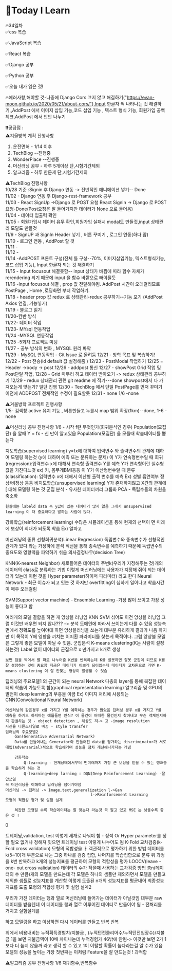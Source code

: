 
# 🎃Today I Learn  
🔥34일차  
✅css 복습  

  

✅JavaScript 복습  


✅React 복습  

✅Django 공부  

✅Python 공부  




✅오늘 내가 읽은 것!



🔥에러사항,해야할 것-나중에 Django Cors 끄지 않고 해결하기("https://evan-moon.github.io/2020/05/21/about-cors/"),Input 한글자 씩 나타나는 것 해결하기,,AddPost 에서 이미지 삽입 기능,코드 삽입 기능 , 텍스트 형식 기능, 회원가입 공백 체크,AddPost 에서 반반 나누기



❗️❗️궁금점 :   
⚠️겨울방학 계획 진행사항
1. 운전면허 - 1/14 이후
2. TechBlog --진행중
3. WonderPlace  --진행중
4. 머신러닝 공부 - 하루 5개이상 단,시험기간제외
5. 알고리즘 - 하루 한문제 단,시험기간제외

⚠️TechBlog 진행사항  
10/28 기준 :Signin  후 Django 연동 -> 전반적인 애니메이션 넣기-- Done  
11/02 - Django 연동 후 Django-rest-framework 공부  
11/03 - React SignUp ->Django 로 POST 요청 React Signin -> Django 로 POST 요청-Done(Post요청은 잘 들어가지만 데이터가 None 으로 들어옴)  
11/04 - 데이터 입출력 확인  
11/05 - 회원가입시 데이터 유무 확인,회원가입 실패시 modal도 만들것,input 상태관리 모달도 만들것  
11/9 - SignUP  과 SignIn Header 넣기 , 버튼 꾸미기 , 로그인 연동(하다 맘)  
11/10 - 로그인 연동 , AddPost 할 것    
11/11 -   
11/12 -  
11/14 -AddPOST 프론트 구성(전체 틀 구성--70%, 이미지삽입기능, 텍스트형식기능, 코드 삽입 기능), Input 한글자 되는 것 해결하기  
11/15 - Input focusout 해결못함-- input 상태가 바뀜에 따라 함수 자체가 rerendering 되기 때문에 input 을 함수 바깥으로 빼야될듯  
11/16 -Input focusout 해결 , prop 값 전달해야됨.
AddPost 시간이 오래걸리므로 PostPage , Home ,로딩화면 부터 작업하기.  
11/18 - header prop 값 redux 로 상태관리-redux 공부하기--기능 포기 (AddPost Axios 연결, 기능넣기)  
11/19 - 블로그 읽기  
11/20-칸반 방식  
11/22- 데이터 작업  
11/23- MYsql 연동작업  
11/24 -MYSQL 연동작업  
11/25 -5회차 프로젝트 미팅  
11/27 - 공부 방식의 변화 , MYSQL 원리 파악  
11/29 - MySQL 연동작업 - Git Issue 로 올려둠
12/21 - 방학 목표 및 복습하기!
12/22 - Post 전송(id default 값 설정해줌 )
12/23 - PostModal 작업하기
12/25 = Header ->body -> post
12/26 - addpost 통신
12/27 - showPost Grid 작업 및 Post단일 작업,
12/28 - Grid 마무리 하고 데이터 받아오기 -> redux 상태관리 공부하기
12/29 - redux 상태관리 관련 git readme 에 적기---done
showpost에서 다 가져오는게 맞는가? 일단 진행
12/30 - TechBlog 에서 단일 PostPage를 먼저 꾸미기 이전에 ADDPOST 전체적인 수정이 필요할듯
12/31 - none
1/6 -none




⚠️겨울방학 프로젝트 진행사항  
    1/5- 검색창 active 유지 기능 , 버튼만들고 누를시 map 범위 확장(1km)--done, 
    1-6 - none


⚠️머신러닝 공부 진행사항
1/6 - 시작
 f란 무엇인가(회귀분석인 경우)
Population(모집단) 을 알때
	Y = fx - 신 만이 알고있음
Population(모집단) 을 모를때
	학습데이터를 뽑는다

지도학습(supervised learning)
 y=fx에 대하여 입력변수 와 출력변수의 관계에 대하여 모델링 하는것
(y에 대하여 예측 또는 분류하는 문제)
이 Y가 연속형변수일 때
	회귀(regression):입력변수 x에 대해서 연속형 출력변수 Y를 예측
	Y가 연속형이란 실수형 값을 가진다느것 ex) 키, 몸무게BMI등등
이 Y가 이산형변수일 때
	분류(classification): 입력변수 x에 대해서 이산형 출력 변수를 예측
	Ex) 성별 흡연여부 정상/비정상 등등
비지도학습(unsupervised learning)
Y가 존재하지않고  X간의 관계에[ 대해 모델링 하는 것
	군집 분석 - 유사한 데이터끼리 그룹화
	PCA - 독립수들의 차원을 축소화
	
	
	
	현실에는 labeld data 즉 y값이 있는 데이터가 많지 않음 그래서 unsupervised learning 이 더 중요하다고 말하는 사람이 많다.
강화학습(reinforcement learning)
	수많은 시뮬레이션을 통해 현재의 선택이 먼 미래에 보상이 최대가 되도록 학습
	Ex) 알파고
	
	
	
	
머신러닝의 종류
선형회귀분석(Linear Regression)
	독립변수와 종속변수가 선형적인 관계가 있다 라는 가정하에 분석
	직선을 통해 종속변수를 예측하기 때문에 독립변수의 중요도와 영향력을 파악하기 쉬움
의사결정나무(decision Tree)

KNN(K-nearest Neighbor)
	새로들어온 데이터의 주변k(우리가 지정해주는 것)개의 데이터의 class로 분류하는 기법
	이렇게 머신러닝에는 사용자가 지정해 줘야 되는 데이터가 있는데 이런 것을 Hyper parameter(하이퍼 파라미터) 라고 한다
Neural Network - 최근 이슈가 되고 잇는 것
하지만 overfitting이 심하게 일어나고 학습시간이 매우 오래걸림

	
SVM(Support vector machine) - 
Ensemble Learning -가장 많이 쓰이고 가장 성능이 좋다고 함



여러개의 모델 결합을 하면 게 앙상블 러닝임 KNN SVM 섞어도 이건 앙상블 러닝임
그럼 이것만 배우면 되지 않나??? -> 분석 도메인에 따라서 쓰이는게 다를 수 있음
성능측면에서 정확도를 높여야대  하면 앙상블러닝을 쓰는게 대부분 유리하게 결과가 나옴 하지만 이 목적이 Y에 영향을 끼치는 어떠환 파라미터를 찾는게 목적이다. 그럼 앙상블 모델은 그렇게 좋은 모델이 아닐 수 잇음.
군집분석
	K-means clustering(K는 사람이 설정하는것)
	Label 없이 데이터의 군집으로 x 만가지고 k개로 생성
	
	보면 점을 찍어서 빨 파로 나누어줌 K번을 반복하는데 K를 잘못하면 잘못 군집이 되므로 K를 잘 설정하는 것이 중요함 지금은 데이터가 이쁘게 되어있는데 데이터가 고차원으로 가면 K-means clustering 이 잘 안맞는 형상이 발생할 수 잇슴
딥러닝의 주요모델1
	의 근간이 되는 neural Network
	다층의 layer를 통해 복잡한 데이터의 학습이 가능토록 함(graphical representation learning)
	알고리즘 및  GPU의 발전이 deep learning의 부흥을 이끔
	Ex) 이미지 처리에 사용되는 CNN(Convolutional Neural Network)
	
	
	
	
	머신러닝의 같은경우 x를 가지고 Y를 예측하는 경우가 많았음 딥러닝 경우 x를 가지고 Y를 예측을 하기도 하지마는 예를들면 인식? 이 물건이 어떠한 물건인지 찾아내고 무슨 객체인지까지 판별하는 것 - object detection , 해상도 저-> 고 -image resolution 
	사진을 다른스타일로 바꿈 - style transfer 
	딥러닝의 주요모델2
		Gan(Generative Adversarial Network)
		Data를 만들어내는 Generator와 만들어진 data를 평가하는 discriminator가 서로 대립(Adversarial)적으로 학습해가며 성능을 점차 개선해나가자는 개념 
		
		강화학습
			Q-learning - 현재상태에서부터 먼미래까지 가장 큰 보상을 얻을 수 있는 행ㄹ동을 학습하게 하는 것
			Q-learning+deep larning : DQN(Deep Reinforcement Learning) -잘안쓰임
	꼭 머신러닝을 이해하고 딥러닝을 넘어가야함
	머신러닝 -> 딥러닝 -> Image,text,generalization l->Gan
										 l->Reinforcement Learning
	모형의 적합성 평가 및 실험 설계
		
		복잡한 모형일 수록 학습데이터는 잘 맞는다 라는것 꼭 알고 있고 MSE 는 낮을수록 좋은 것 !

0

트레이닝,validation, test 이렇게 세개로 나눠야 함 - 정석
Or Hyper parameter를 정할 필요 없거나 정해져 잇으면
트레이닝 test 이렇게 나누어도 됨
K-Fold 교차검증(k-Fold cross validation)
	모형의 적합성을 ㅏ 객관적으로 평가하기 위한 방법
	데이터를 k(5~10)개 부분으로 나눈 그중 하나를 검증 집합, 나머지를 학습집합으로 분류
	위 과정을 k번 반복하고 k개의 성능지표를 평균하여 모형의 적합성을 평가
LOOCV(leave - one- out cross validation)
	데이터의 수가 적을때 사용하는 교차검증 방법
	총n(데이터의 수 만큼)개의 모델을 만드는데 각 모델은 하나의 샘플만 제외하면서 모델을 만들고 제외한 샘플로 성능지표를 계산함 이렇게 도출된 n개의 성능지표를 평균내어 최종성능지표를 도출
모형의 적합성 평가 및 실험 설계2



우리가 가진 데이터는 행과 열로 머신러닝에 들어가는 데이터가 아닐것임 대부분 raw 데이터를 받을텐데 이 데이터를 행과 열로 이루어진 데이터로 만들어야 됨 - 전처리를 거치고
실험설계를 

하고 모델링을 하고 이상하면 다시 데이터를 만들고 반복 반복



위에서 비용내비는 누적휙득경험치/지불금 , (누적던전클리어수/누적던전입장수)/지불금
1을 보면 지불금액이 10배 차이나는데 누적경험가 46밖에 안됨-> 이것만 보면 2가 1보다 더 높지 않을까 라고 생각 할 수 있고 1이 이탈할 확률이 높다라는걸 알 수가 있음 
모델의 성능을 높이는 가장 첫번째는 이처럼 Feature을 잘 만드는것 !
과적합
	

⚠️알고리즘 공부 진행사항
1/6 재귀함수,반복함수










